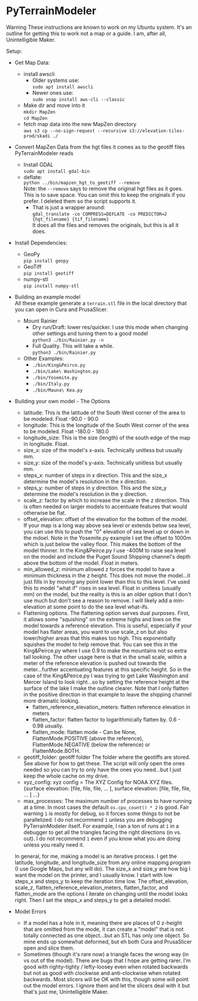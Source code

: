 # PyTerrainModeler

Warning
  These instructions are known to work on my Ubuntu system.  It's an outline for getting this to work
  not a map or a guide. I am, after all, Unintelligible Maker.

Setup:
* Get Map Data:
  * install awscli
     - Older systems use:\
      `sudo apt install awscli`
    - Newer ones use:\
      `sudo snap install aws-cli --classic`
  - Make dir and move into it\
    `mkdir MapZen`\
    `cd MapZen`
  - fetch map data into the new MapZen directory\
    `aws s3 cp --no-sign-request --recursive s3://elevation-tiles-prod/skadi ./`
* Convert MapZen Data from the hgt files it comes as to the geotiff files PyTerrainModeler reads  
  * Install GDAL\
    `sudo apt install gdal-bin`
  - deflate:\
    `python ../bin/mapzen_hgt_to_geotiff --remove`\
      Note: the `--remove` says to remove the original hgt files as it goes.
      This is to save space.
      You can omit this to keep the originals if you prefer. 
      I deleted them so the script supports it.
    - That is just a wrapper around:\
      `gdal_translate -co COMPRESS=DEFLATE -co PREDICTOR=2 {hgt_filename} {tif_filename}`\
      It does all the files and removes the originals, but this is all it does.

* Install Dependencies:
  - GeoPy\
    `pip install geopy`
  - GeoTiff\
    `pip install geotiff`
  - numpy-stl\
    `pip install numpy-stl`

* Building an example model \
  All these example generate a `terrain.stl` file in the local directory that you can open in Cura and PrusaSlicer.
  - Mount Rainier
    - Dry run/Draft: lower res/quicker.  I use this mode when changing other settings and tuning them to a good model\
      `python3 ./bin/Rainier.py -n`
    - Full Quality.  This will take a while.  \
      `python3 ./bin/Rainier.py`
  - Other Examples:
    - `./bin/King&Peirce.py`
    - `./bin/Lake\ Washington.py`
    - `./bin/Yosemite.py`
    - `./bin/Italy.py`
    - `./bin/Mauna\ Kea.py`

* Building your own model - The Options
  - latitude: This is the latitude of the South West corner of the area to be modeled.  Float -90.0 - 90.0
  - longitude: This is the longitude of the South West corner of the area to be modeled.  Float -180.0 - 180.0
  - longitude_size: This is the size (length) of the south edge of the map in longitude. Float.
  - size_x: size of the model's x-axis.  Technically unitless but usually mm.
  - size_y: size of the model's y-axis.  Technically unitless but usually mm.
  - steps_x: number of steps in x direction.  This and the size_x determine the model's resolution in the x direction.
  - steps_y: number of steps in y direction.  This and the size_y determine the model's resolution in the y direction.
  - scale_z: factor by which to increase the scale in the z direction.  This is often needed on larger models to accentuate features that would otherwise be flat.
  - offset_elevation: offset of the elevation for the bottom of the model.  If your map is a long way above sea level or extends below sea level, you can use this to push the "0" elevation of sea level up or down in the mdoel.  Note in the Yosemite.py example I set the offset to 1000m which is just below the valley floor.  This makes the bottom of the model thinner.  In the King&Peirce.py I use -400M to raise sea level on the model and include the Puget Sound Shipping channel's depth above the bottom of the model.  Float in meters.
  - min_allowed_z: minimum allowed z forces the model to have a minimum thickness in the z height. This does not move the model...it just fills in by moving any point lower than this to this level.  I've used this to model "what if" rises in sea level.  Float in unitless (usually mm) on the model, but the reality is this is an older option that I don't use much but don't see a reason to remove.  I will likely add a min-elevation at some point to do the sea level what-ifs.
  - Flattening options.
    The flattening option serves dual purposes.
    First, it allows some "squishing" on the extreme highs and lows on the model towards a reference elevation.
    This is useful, especially if your model has flater areas, you want to use scale_z on but also lower/higher areas that this makes too high.
    This exponentially squishes the model to help remove that.
    You can see this in the King&Peirce.py where I use 0.9 to make the mountains not so extra tall looking.
    The other usage here is that in the small scale, within a meter of the reference elevation is pushed out towards the meter...further accentuating features at this specific height.
    So in the case of the King&Peirce.py I was trying to get Lake Washington and Mercer Island to look right...so by setting the reference height at the surface of the lake I make the outline clearer.
    Note that I only flatten in the positive direction in that example to leave the shipping channel more dramatic looking.
    - flatten_reference_elevation_meters: flatten reference elevation in meters
    - flatten_factor: flatten factor to logarithmically flatten by.  0.6 - 0.98 usually.
    - flatten_mode: flatten mode - Can be None, FlattenMode.POSITIVE (above the reference), FlattenMode.NEGATIVE (below the reference) or FlattenMode.BOTH.
  - geotiff_folder: geotiff folder The folder where the geotiffs are stored.  See above for how to get these.  The script will only open the ones needed so you can try to only have the ones you need...but I just keep the whole cache on my drive.
  - xyz_config: xyz config = The XYZ Config for NOAA XYZ files.
                {surface elevation: [file, file, file, ... ],
                 surface elevation: [file, file, file, ... ]
                 ...}
  - max_processes: The maximum number of processes to have running at a time.
    In most cases the default `os.cpu_count() * 2` is good.
    Fair warning `1` is mostly for debug, so it forces some things to not be parallelized.
    I do not recommend `1` unless you are debugging PyTerrainModeler itself.
    For example, I ran a ton of runs at `1` in a debugger to get all the triangles facing the right directions (in vs. out).
    I do not recommend `1` even if you know what you are doing unless you really need it.
    
  In general, for me, making a model is an iterative process.
    I get the latitude, longitude, and longitude_size from any online mapping program (I use Google Maps, but any will do).
    The size_x and size_y are how big I want the model on the printer, and I usually know.
    I start with low steps_x and steps_y to keep the iteration time low.
    The offset_elevation, scale_z, flatten_reference_elevation_meters, flatten_factor, and flatten_mode are the options I iterate on changing until the model looks right.
    Then I set the steps_x and steps_y to get a detailed model. 
    
  
* Model Errors
  - If a model has a hole in it, meaning there are places of 0 z-height that are omitted from the mode, it can create a "model" that is not totally connected as one object...but an STL has only one object.  So mine ends up somewhat deformed, but eh both Cura and PrusaSlicer open and slice them.
  - Sometimes (though it's rare now) a triangle faces the wrong way (in vs out of the model).  There are bugs that I hope are getting rarer.  I'm good with righty-tighty / lefty-loosey even when rotated backwards but not as good with clockwise and anti-clockwise when rotated backwards. Most slicers will be OK with this, though some will point out the model errors.  I ignore them and let the slicers deal with it but that's just me, Unintelligible Maker.

